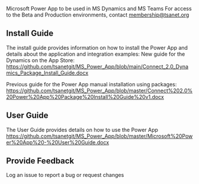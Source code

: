 Microsoft Power App to be used in MS Dynamics and MS Teams
For access to the Beta and Production environments, contact membership@tsanet.org

## Install Guide

The install guide provides information on how to install the Power App and details about the application and integration examples:
New guide for the Dynamics on the App Store: 
https://github.com/tsanetgit/MS_Power_App/blob/main/Connect_2.0_Dynamics_Package_Install_Guide.docx

Previous guide for the Power App manual installation using packages:
https://github.com/tsanetgit/MS_Power_App/blob/master/Connect%202.0%20Power%20App%20Package%20Install%20Guide%20v1.docx

## User Guide

The User Guide provides details on how to use the Power App 
https://github.com/tsanetgit/MS_Power_App/blob/master/Microsoft%20Power%20App%20-%20User%20Guide.docx

## Provide Feedback

Log an issue to report a bug or request changes
